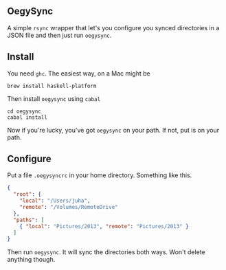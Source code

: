 ## OegySync

A simple `rsync` wrapper that let's you configure you synced directories
in a JSON file and then just run `oegysync`.

## Install

You need `ghc`. The easiest way, on a Mac might be

    brew install haskell-platform

Then install `oegysync` using `cabal`

    cd oegysync
    cabal install

Now if you're lucky, you've got `oegysync` on your path. If not, put is
on your path.

## Configure

Put a file `.oegysyncrc` in your home directory. Something like this.

```json
{
  "root": {
    "local": "/Users/juha",
    "remote": "/Volumes/RemoteDrive"
  },
  "paths": [
    { "local": "Pictures/2013", "remote": "Pictures/2013" }
  ]
}
```

Then run `oegysync`. It will sync the directories both ways. Won't
delete anything though.

